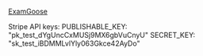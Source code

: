 [ExamGoose](http://examgoose.herokuapp.com)

Stripe API keys:
PUBLISHABLE_KEY: "pk_test_dYgUncCxMUSj9MX6gbVuCnyU"
SECRET_KEY: "sk_test_iBDMMLvlYly063Gkce42AyDo"


